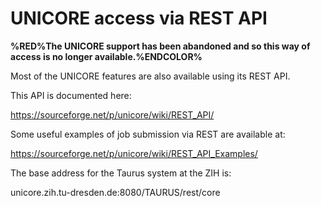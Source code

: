 # UNICORE access via REST API

**%RED%The UNICORE support has been abandoned and so this way of access
is no longer available.%ENDCOLOR%**

Most of the UNICORE features are also available using its REST API.

This API is documented here:

<https://sourceforge.net/p/unicore/wiki/REST_API/>

Some useful examples of job submission via REST are available at:

<https://sourceforge.net/p/unicore/wiki/REST_API_Examples/>

The base address for the Taurus system at the ZIH is:

unicore.zih.tu-dresden.de:8080/TAURUS/rest/core
